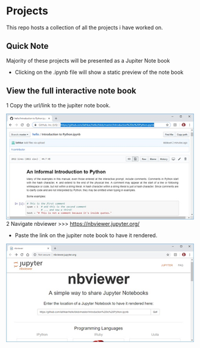 # Projects
This repo hosts a collection of all the projects i have worked on.

## Quick Note
Majority of these projects will be presented as a Jupiter Note book

- Clicking on the .ipynb file will show a static preview of the note book

## View the full interactive note book

1 Copy the url/link to the jupiter note book.

![alt text](readme-images/inside_github_viewer.jpg)
2 Navigate nbviewer >>>  https://nbviewer.jupyter.org/
  - Paste the link on the jupiter note book to have it rendered.
  
![alt text](readme-images/nbviewer.jpg)
